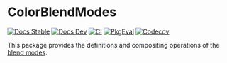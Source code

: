 # ColorBlendModes

[![Docs Stable](https://img.shields.io/badge/docs-stable-blue.svg)](https://kimikage.github.io/ColorBlendModes.jl/stable)
[![Docs Dev](https://img.shields.io/badge/docs-dev-blue.svg)](https://kimikage.github.io/ColorBlendModes.jl/dev)
[![CI](https://github.com/kimikage/ColorBlendModes.jl/workflows/CI/badge.svg)](https://github.com/kimikage/ColorBlendModes.jl/actions?query=workflow%3ACI)
[![PkgEval](https://juliaci.github.io/NanosoldierReports/pkgeval_badges/C/ColorBlendModes.svg)](https://juliaci.github.io/NanosoldierReports/pkgeval_badges/report.html)
[![Codecov](https://codecov.io/gh/kimikage/ColorBlendModes.jl/branch/master/graph/badge.svg)](https://codecov.io/gh/kimikage/ColorBlendModes.jl)

This package provides the definitions and compositing operations of the
[blend modes](https://en.wikipedia.org/wiki/Blend_modes).

